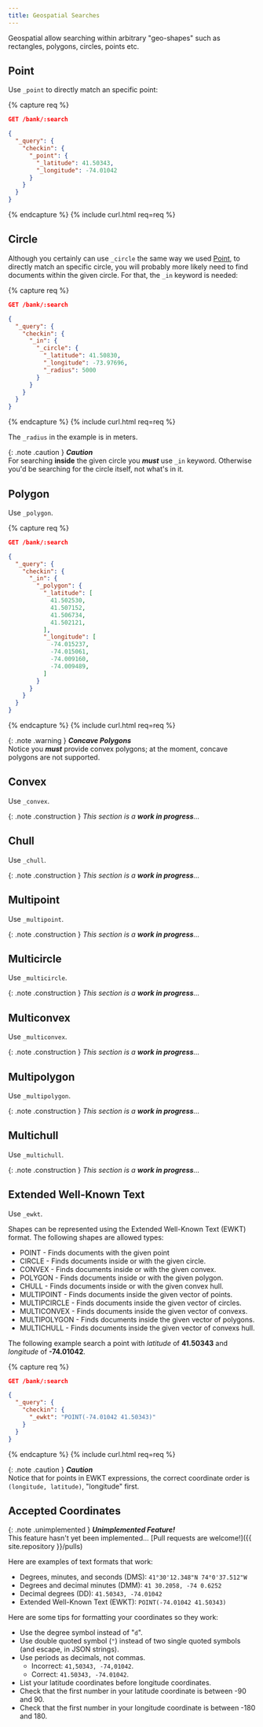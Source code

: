 ```yaml
---
title: Geospatial Searches
---
```


Geospatial allow searching within arbitrary "geo-shapes" such as rectangles,
polygons, circles, points etc.


## Point

Use `_point` to directly match an specific point:

{% capture req %}

```json
GET /bank/:search

{
  "_query": {
    "checkin": {
      "_point": {
        "_latitude": 41.50343,
        "_longitude": -74.01042
      }
    }
  }
}
```
{% endcapture %}
{% include curl.html req=req %}


## Circle

Although you certainly can use `_circle` the same way we used [Point](#point),
to directly match an specific circle, you will probably more likely need to find
documents within the given circle. For that, the `_in` keyword is needed:

{% capture req %}

```json
GET /bank/:search

{
  "_query": {
    "checkin": {
      "_in": {
        "_circle": {
          "_latitude": 41.50830,
          "_longitude": -73.97696,
          "_radius": 5000
        }
      }
    }
  }
}
```
{% endcapture %}
{% include curl.html req=req %}

The `_radius` in the example is in meters.

{: .note .caution }
**_Caution_**<br>
For searching **inside** the given circle you _**must**_ use `_in` keyword.
Otherwise you'd be searching for the circle itself, not what's in it.


## Polygon

Use `_polygon`.

{% capture req %}

```json
GET /bank/:search

{
  "_query": {
    "checkin": {
      "_in": {
        "_polygon": {
          "_latitude": [
            41.502530,
            41.507152,
            41.506734,
            41.502121,
          ],
          "_longitude": [
            -74.015237,
            -74.015061,
            -74.009160,
            -74.009489,
          ]
        }
      }
    }
  }
}
```
{% endcapture %}
{% include curl.html req=req %}

{: .note .warning }
_**Concave Polygons**_<br>
Notice you _**must**_ provide convex polygons; at the moment, concave polygons
are not supported.


## Convex

Use `_convex`.

{: .note .construction }
_This section is a **work in progress**..._


## Chull

Use `_chull`.

{: .note .construction }
_This section is a **work in progress**..._


## Multipoint

Use `_multipoint`.

{: .note .construction }
_This section is a **work in progress**..._


## Multicircle

Use `_multicircle`.

{: .note .construction }
_This section is a **work in progress**..._


## Multiconvex

Use `_multiconvex`.

{: .note .construction }
_This section is a **work in progress**..._


## Multipolygon

Use `_multipolygon`.

{: .note .construction }
_This section is a **work in progress**..._


## Multichull

Use `_multichull`.

{: .note .construction }
_This section is a **work in progress**..._


## Extended Well-Known Text

Use `_ewkt`.

Shapes can be represented using the Extended Well-Known Text (EWKT) format.
The following shapes are allowed types:

* POINT         - Finds documents with the given point
* CIRCLE        - Finds documents inside or with the given circle.
* CONVEX        - Finds documents inside or with the given convex.
* POLYGON       - Finds documents inside or with the given polygon.
* CHULL         - Finds documents inside or with the given convex hull.
* MULTIPOINT    - Finds documents inside the given vector of points.
* MULTIPCIRCLE  - Finds documents inside the given vector of circles.
* MULTICONVEX   - Finds documents inside the given vector of convexs.
* MULTIPOLYGON  - Finds documents inside the given vector of polygons.
* MULTICHULL    - Finds documents inside the given vector of convexs hull.

The following example search a point with _latitude_ of **41.50343** and
_longitude_ of **-74.01042**.

{% capture req %}

```json
GET /bank/:search

{
  "_query": {
    "checkin": {
      "_ewkt": "POINT(-74.01042 41.50343)"
    }
  }
}
```
{% endcapture %}
{% include curl.html req=req %}

{: .note .caution }
**_Caution_**<br>
Notice that for points in EWKT expressions, the correct coordinate order is
`(longitude, latitude)`, "longitude" first.


## Accepted Coordinates

{: .note .unimplemented }
**_Unimplemented Feature!_**<br>
This feature hasn't yet been implemented...
[Pull requests are welcome!]({{ site.repository }}/pulls)

Here are examples of text formats that work:

* Degrees, minutes, and seconds (DMS): `41°30'12.348"N 74°0'37.512"W`
* Degrees and decimal minutes (DMM): `41 30.2058, -74 0.6252`
* Decimal degrees (DD): `41.50343, -74.01042`
* Extended Well-Known Text (EWKT): `POINT(-74.01042 41.50343)`

Here are some tips for formatting your coordinates so they work:

* Use the degree symbol instead of "`d`".
* Use double quoted symbol (`"`) instead of two single quoted symbols
  (and escape, in JSON strings).
* Use periods as decimals, not commas.
  - Incorrect: `41,50343, -74,01042`.
  - Correct: `41.50343, -74.01042`.
* List your latitude coordinates before longitude coordinates.
* Check that the first number in your latitude coordinate is between -90 and 90.
* Check that the first number in your longitude coordinate is between -180 and 180.
